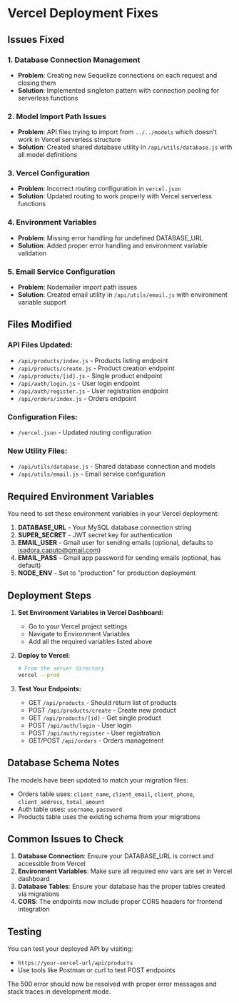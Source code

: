 # Vercel Deployment Fixes

## Issues Fixed

### 1. Database Connection Management

- **Problem**: Creating new Sequelize connections on each request and closing them
- **Solution**: Implemented singleton pattern with connection pooling for serverless functions

### 2. Model Import Path Issues

- **Problem**: API files trying to import from `../../models` which doesn't work in Vercel serverless structure
- **Solution**: Created shared database utility in `/api/utils/database.js` with all model definitions

### 3. Vercel Configuration

- **Problem**: Incorrect routing configuration in `vercel.json`
- **Solution**: Updated routing to work properly with Vercel serverless functions

### 4. Environment Variables

- **Problem**: Missing error handling for undefined DATABASE_URL
- **Solution**: Added proper error handling and environment variable validation

### 5. Email Service Configuration

- **Problem**: Nodemailer import path issues
- **Solution**: Created email utility in `/api/utils/email.js` with environment variable support

## Files Modified

### API Files Updated:

- `/api/products/index.js` - Products listing endpoint
- `/api/products/create.js` - Product creation endpoint
- `/api/products/[id].js` - Single product endpoint
- `/api/auth/login.js` - User login endpoint
- `/api/auth/register.js` - User registration endpoint
- `/api/orders/index.js` - Orders endpoint

### Configuration Files:

- `/vercel.json` - Updated routing configuration

### New Utility Files:

- `/api/utils/database.js` - Shared database connection and models
- `/api/utils/email.js` - Email service configuration

## Required Environment Variables

You need to set these environment variables in your Vercel deployment:

1. **DATABASE_URL** - Your MySQL database connection string
2. **SUPER_SECRET** - JWT secret key for authentication
3. **EMAIL_USER** - Gmail user for sending emails (optional, defaults to isadora.caputo@gmail.com)
4. **EMAIL_PASS** - Gmail app password for sending emails (optional, has default)
5. **NODE_ENV** - Set to "production" for production deployment

## Deployment Steps

1. **Set Environment Variables in Vercel Dashboard:**

   - Go to your Vercel project settings
   - Navigate to Environment Variables
   - Add all the required variables listed above

2. **Deploy to Vercel:**

   ```bash
   # From the server directory
   vercel --prod
   ```

3. **Test Your Endpoints:**
   - GET `/api/products` - Should return list of products
   - POST `/api/products/create` - Create new product
   - GET `/api/products/[id]` - Get single product
   - POST `/api/auth/login` - User login
   - POST `/api/auth/register` - User registration
   - GET/POST `/api/orders` - Orders management

## Database Schema Notes

The models have been updated to match your migration files:

- Orders table uses: `client_name`, `client_email`, `client_phone`, `client_address`, `total_amount`
- Auth table uses: `username`, `password`
- Products table uses the existing schema from your migrations

## Common Issues to Check

1. **Database Connection**: Ensure your DATABASE_URL is correct and accessible from Vercel
2. **Environment Variables**: Make sure all required env vars are set in Vercel dashboard
3. **Database Tables**: Ensure your database has the proper tables created via migrations
4. **CORS**: The endpoints now include proper CORS headers for frontend integration

## Testing

You can test your deployed API by visiting:

- `https://your-vercel-url/api/products`
- Use tools like Postman or curl to test POST endpoints

The 500 error should now be resolved with proper error messages and stack traces in development mode.
